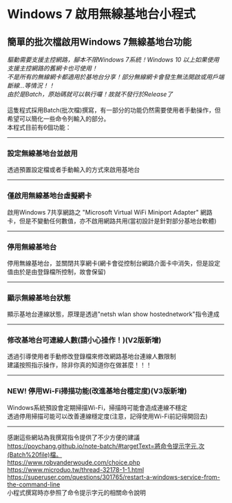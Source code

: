 # Windows 7 啟用無線基地台小程式
## 簡單的批次檔啟用Windows 7無線基地台功能
*驅動需要支援主控網路，腳本不限Windows 7系統！Windows 10 以上如果使用支援主控網路的舊網卡也可使用！*<br />
*不是所有的無線網卡都適用於基地台分享！部分無線網卡會發生無法開啟或用戶端斷線...等情況！！*<br />
*由於是Batch，原始碼就可以執行囉！故就不發行於Release了*<br />
<br />
這隻程式採用Batch(批次檔)撰寫，有一部分的功能仍然需要使用者手動操作，但希望可以簡化一些命令列輸入的部分。<br />
本程式目前有6個功能：<br />
***
### 設定無線基地台並啟用
透過預置設定檔或者手動輸入的方式來啟用基地台
***
### 僅啟用無線基地台虛擬網卡
啟用Windows 7共享網路之 "Microsoft Virtual WiFi Miniport Adapter"
網路卡，但是不變動任何數值，亦不啟用網路共用(當初設計是針對部分基地台軟體)
***
### 停用無線基地台
停用無線基地台，並關閉共享網卡(網卡會從控制台網路介面卡中消失，但是設定值由於是由登錄檔所控制，故會保留)
***
### 顯示無線基地台狀態
顯示基地台連線狀態，原理是透過"netsh wlan show hostednetwork"指令達成
***
### 修改基地台可連線人數(請小心操作！)(V2版新增)
透過引導使用者手動修改登錄檔來修改網路基地台連線人數限制<br />
建議按照指示操作，除非你真的知道你在做甚麼！！！<br />
***
### NEW! 停用Wi-Fi掃描功能(改進基地台穩定度)(V3版新增)
Windows系統預設會定期掃描Wi-Fi，掃描時可能會造成連線不穩定<br />
透過停用掃描可能可以改善連線穩定度(注意，記得使用Wi-Fi前記得開回去)<br />
***
感謝這些網站為我撰寫指令提供了不少方便的建議<br />
https://poychang.github.io/note-batch/#targetText=將命令提示字元,次(Batch%20file)檔。<br />
https://www.robvanderwoude.com/choice.php<br />
https://www.microduo.tw/thread-32178-1-1.html<br />
https://superuser.com/questions/301765/restart-a-windows-service-from-the-command-line<br />
小程式撰寫時亦參照了命令提示字元的相關命令說明
